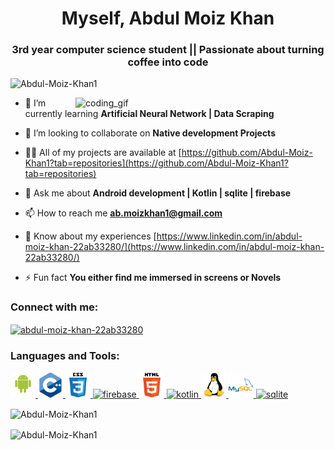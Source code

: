 <h1 align="center">Myself, Abdul Moiz Khan</h1>
<h3 align="center">3rd year computer science student || Passionate about turning coffee into code</h3>

<p align="left"> <img src="https://komarev.com/ghpvc/?username=Abdul-Moiz-Khan1&label=Profile%20views&color=0e75b6&style=flat" alt="Abdul-Moiz-Khan1" /> </p>
<img align="right" alt="coding_gif" width = "400" src="![image](https://github.com/Abdul-Moiz-Khan1/Abdul-Moiz-Khan1/assets/136478539/48f17d09-eb1d-4701-8560-6330410edf75)">

- 🌱 I’m currently learning **Artificial Neural Network | Data Scraping**

- 👯 I’m looking to collaborate on **Native development Projects**

- 👨‍💻 All of my projects are available at [https://github.com/Abdul-Moiz-Khan1?tab=repositories](https://github.com/Abdul-Moiz-Khan1?tab=repositories)

- 💬 Ask me about **Android development | Kotlin | sqlite | firebase**

- 📫 How to reach me **ab.moizkhan1@gmail.com**

- 📄 Know about my experiences [https://www.linkedin.com/in/abdul-moiz-khan-22ab33280/](https://www.linkedin.com/in/abdul-moiz-khan-22ab33280/)

- ⚡ Fun fact **You either find me immersed in screens or Novels**

<h3 align="left">Connect with me:</h3>
<p align="left">
<a href="https://linkedin.com/in/abdul-moiz-khan-22ab33280" target="blank"><img align="center" src="https://raw.githubusercontent.com/rahuldkjain/github-profile-readme-generator/master/src/images/icons/Social/linked-in-alt.svg" alt="abdul-moiz-khan-22ab33280" height="30" width="40" /></a>
</p>

<h3 align="left">Languages and Tools:</h3>
<p align="left"> <a href="https://developer.android.com" target="_blank" rel="noreferrer"> <img src="https://raw.githubusercontent.com/devicons/devicon/master/icons/android/android-original-wordmark.svg" alt="android" width="40" height="40"/> </a> <a href="https://www.w3schools.com/cpp/" target="_blank" rel="noreferrer"> <img src="https://raw.githubusercontent.com/devicons/devicon/master/icons/cplusplus/cplusplus-original.svg" alt="cplusplus" width="40" height="40"/> </a> <a href="https://www.w3schools.com/css/" target="_blank" rel="noreferrer"> <img src="https://raw.githubusercontent.com/devicons/devicon/master/icons/css3/css3-original-wordmark.svg" alt="css3" width="40" height="40"/> </a> <a href="https://firebase.google.com/" target="_blank" rel="noreferrer"> <img src="https://www.vectorlogo.zone/logos/firebase/firebase-icon.svg" alt="firebase" width="40" height="40"/> </a> <a href="https://www.w3.org/html/" target="_blank" rel="noreferrer"> <img src="https://raw.githubusercontent.com/devicons/devicon/master/icons/html5/html5-original-wordmark.svg" alt="html5" width="40" height="40"/> </a> <a href="https://kotlinlang.org" target="_blank" rel="noreferrer"> <img src="https://www.vectorlogo.zone/logos/kotlinlang/kotlinlang-icon.svg" alt="kotlin" width="40" height="40"/> </a> <a href="https://www.linux.org/" target="_blank" rel="noreferrer"> <img src="https://raw.githubusercontent.com/devicons/devicon/master/icons/linux/linux-original.svg" alt="linux" width="40" height="40"/> </a> <a href="https://www.mysql.com/" target="_blank" rel="noreferrer"> <img src="https://raw.githubusercontent.com/devicons/devicon/master/icons/mysql/mysql-original-wordmark.svg" alt="mysql" width="40" height="40"/> </a> <a href="https://www.sqlite.org/" target="_blank" rel="noreferrer"> <img src="https://www.vectorlogo.zone/logos/sqlite/sqlite-icon.svg" alt="sqlite" width="40" height="40"/> </a> </p>

<p><img align="center" src="https://github-readme-stats.vercel.app/api/top-langs?username=Abdul-Moiz-Khan1&show_icons=true&locale=en&layout=compact" alt="Abdul-Moiz-Khan1" /></p>

<p><img align="center" src="https://github-readme-streak-stats.herokuapp.com/?user=Abdul-Moiz-Khan1&" alt="Abdul-Moiz-Khan1" /></p>
